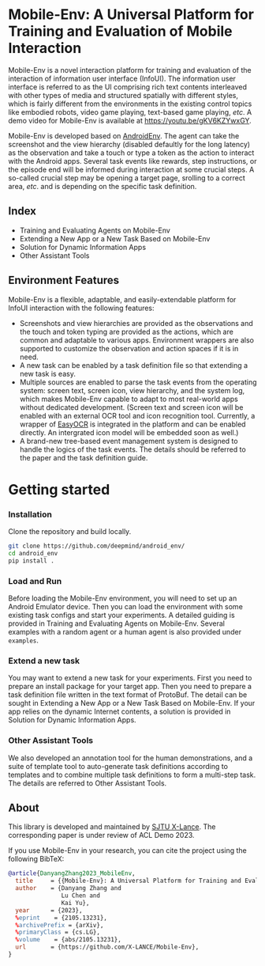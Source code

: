 <!-- vimc: call SyntaxRange#Include('```sh', '```', 'sh', 'NonText'): -->
<!-- vimc: call SyntaxRange#Include('```bibtex', '```', 'bib', 'NonText'): -->

# Mobile-Env: A Universal Platform for Training and Evaluation of Mobile Interaction

Mobile-Env is a novel interaction platform for training and evaluation of the
interaction of information user interface (InfoUI). The information user
interface is referred to as the UI comprising rich text contents interleaved
with other types of media and structured spatially with different styles, which
is fairly different from the environments in the existing control topics like
embodied robots, video game playing, text-based game playing, *etc*. A demo
video for Mobile-Env is available at <https://youtu.be/gKV6KZYwxGY>.

Mobile-Env is developed based on
[AndroidEnv](https://github.com/deepmind/android_env). The agent can take the
screenshot and the view hierarchy (disabled defaultly for the long latency) as
the observation and take a touch or type a token as the action to interact with
the Android apps. Several task events like rewards, step instructions, or the
episode end will be informed during interaction at some crucial steps. A
so-called crucial step may be opening a target page, srolling to a correct
area, *etc*. and is depending on the specific task definition. <!-- TODO: task
definition guide -->

<!-- TODO: Chinese docs -->

## Index

<!-- TODO: the subsection of documents -->

* Training and Evaluating Agents on Mobile-Env
* Extending a New App or a New Task Based on Mobile-Env
* Solution for Dynamic Information Apps
* Other Assistant Tools

## Environment Features

Mobile-Env is a flexible, adaptable, and easily-extendable platform for InfoUI
interaction with the following features:

* Screenshots and view hierarchies are provided as the observations and the
  touch and token typing are provided as the actions, which are common and
  adaptable to various apps. Environment wrappers are also supported to
  customize the observation and action spaces if it is in need.
* A new task can be enabled by a task definition file so that extending a new
  task is easy.
* Multiple sources are enabled to parse the task events from the operating
  system: screen text, screen icon, view hierarchy, and the system log, which
  makes Mobile-Env capable to adapt to most real-world apps without dedicated
  development. (Screen text and screen icon will be enabled with an external
  OCR tool and icon recognition tool. Currently, a wrapper of
  [EasyOCR](https://github.com/JaidedAI/EasyOCR) is integrated in the platform
  and can be enabled directly. An intergrated icon model will be embedded soon
  as well.)
* A brand-new tree-based event management system is designed to handle the
  logics of the task events. The details should be referred to the paper and
  the task definition guide. <!-- TODO: the paper link, the task definition
  guide -->

# Getting started

### Installation

<!-- TODO: pypi source -->

Clone the repository and build locally.

```sh
git clone https://github.com/deepmind/android_env/
cd android_env
pip install .
```

### Load and Run

Before loading the Mobile-Env environment, you will need to set up an Android
Emulator device. Then you can load the environment with some existing task
configs and start your experiments. A detailed guiding is provided in Training
and Evaluating Agents on Mobile-Env. <!-- TODO --> Several examples with a
random agent or a human agent is also provided under `examples`.

### Extend a new task

You may want to extend a new task for your experiments. First you need to
prepare an install package for your target app. Then you need to prepare a task
definition file written in the text format of ProtoBuf. The detail can be
sought in Extending a New App or a New Task Based on Mobile-Env. <!-- TODO -->
If your app relies on the dynamic Internet contents, a solution is provided in
Solution for Dynamic Information Apps. <!-- TODO -->

### Other Assistant Tools

We also developed an annotation tool for the human demonstrations, and a suite
of template tool to auto-generate task definitions according to templates and
to combine multiple task definitions to form a multi-step task. The details are
referred to Other Assistant Tools. <!-- TODO -->

## About

This library is developed and maintained by [SJTU
X-Lance](https://x-lance.sjtu.edu.cn/en). The corresponding paper is under
review of ACL Demo 2023. <!-- TODO: paper link -->

If you use Mobile-Env in your research, you can cite the project using the
following BibTeX:

```bibtex
@article{DanyangZhang2023_MobileEnv,
  title     = {{Mobile-Env}: A Universal Platform for Training and Evaluation of Mobile Interaction},
  author    = {Danyang Zhang and
               Lu Chen and
               Kai Yu},
  year      = {2023},
  %eprint    = {2105.13231},
  %archivePrefix = {arXiv},
  %primaryClass = {cs.LG},
  %volume    = {abs/2105.13231},
  url       = {https://github.com/X-LANCE/Mobile-Env},
}
```
